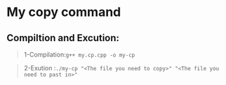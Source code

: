 # My copy command

## Compiltion and Excution:
>1-Compilation:```g++ my.cp.cpp -o my-cp```

>2-Exution :```./my-cp "<The file you need to copy>" "<The file you need to past in>"```

